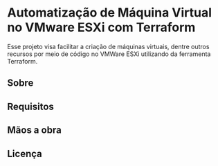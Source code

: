# Automatização de Máquina Virtual no VMware ESXi com Terraform
Esse projeto visa facilitar a criação de máquinas virtuais, dentre outros recursos por meio de código no VMWare ESXi utilizando da ferramenta Terraform.

## Sobre


## Requisitos


## Mãos a obra


## Licença